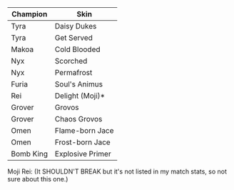 | Champion  | Skin             |
|-----------|------------------|
| Tyra      | Daisy Dukes      |
| Tyra      | Get Served       |
| Makoa     | Cold Blooded     |
| Nyx       | Scorched         |
| Nyx       | Permafrost       |
| Furia     | Soul's Animus    |
| Rei       | Delight (Moji)*  |
| Grover    | Grovos           |
| Grover    | Chaos Grovos     |
| Omen      | Flame-born Jace  |
| Omen      | Frost-born Jace  |
| Bomb King | Explosive Primer |

Moji Rei: (It SHOULDN'T BREAK but it's not listed in my match stats, so not sure about this one.)